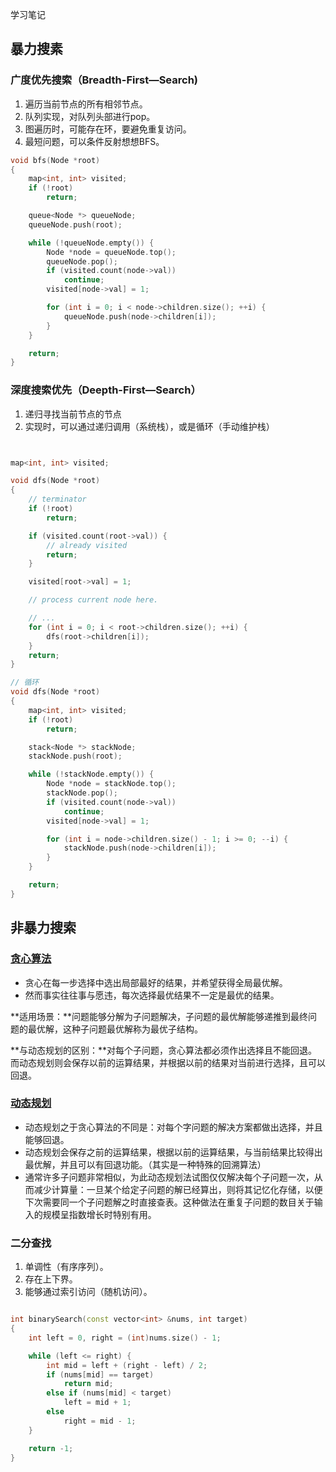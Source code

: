 学习笔记
## 暴力搜素
### 广度优先搜索（Breadth-First—Search)
1. 遍历当前节点的所有相邻节点。
2. 队列实现，对队列头部进行pop。
3. 图遍历时，可能存在环，要避免重复访问。
4. 最短问题，可以条件反射想想BFS。

```c++
void bfs(Node *root)
{
	map<int, int> visited;
	if (!root)
		return;

	queue<Node *> queueNode;
	queueNode.push(root);

	while (!queueNode.empty()) {
		Node *node = queueNode.top();
		queueNode.pop();
		if (visited.count(node->val))
			continue;
		visited[node->val] = 1;

		for (int i = 0; i < node->children.size(); ++i) {
			queueNode.push(node->children[i]);
		}
	}

	return;
}
```

### 深度搜索优先（Deepth-First—Search）
1. 递归寻找当前节点的节点
2. 实现时，可以通过递归调用（系统栈），或是循环（手动维护栈）
```c++


map<int, int> visited;

void dfs(Node *root)
{
	// terminator
	if (!root)
		return;

	if (visited.count(root->val)) {
		// already visited
		return;
	}

	visited[root->val] = 1;

	// process current node here.

	// ...
	for (int i = 0; i < root->children.size(); ++i) {
		dfs(root->children[i]);
	}
	return;
}

```

```c++
// 循环
void dfs(Node *root)
{
	map<int, int> visited;
	if (!root)
		return;

	stack<Node *> stackNode;
	stackNode.push(root);

	while (!stackNode.empty()) {
		Node *node = stackNode.top();
		stackNode.pop();
		if (visited.count(node->val))
			continue;
		visited[node->val] = 1;

		for (int i = node->children.size() - 1; i >= 0; --i) {
			stackNode.push(node->children[i]);
		}
	}

	return;
}
```


## 非暴力搜索

### [贪心算法](https://zh.wikipedia.org/wiki/贪心算法)

- 贪心在每一步选择中选出局部最好的结果，并希望获得全局最优解。
- 然而事实往往事与愿违，每次选择最优结果不一定是最优的结果。

**适用场景：**问题能够分解为子问题解决，子问题的最优解能够递推到最终问题的最优解，这种子问题最优解称为最优子结构。

**与动态规划的区别：**对每个子问题，贪心算法都必须作出选择且不能回退。而动态规划则会保存以前的运算结果，并根据以前的结果对当前进行选择，且可以回退。

### [动态规划](https://zh.wikipedia.org/wiki/动态规划)

- 动态规划之于贪心算法的不同是：对每个字问题的解决方案都做出选择，并且能够回退。
- 动态规划会保存之前的运算结果，根据以前的运算结果，与当前结果比较得出最优解，并且可以有回退功能。（其实是一种特殊的回溯算法）
- 通常许多子问题非常相似，为此动态规划法试图仅仅解决每个子问题一次，从而减少计算量：一旦某个给定子问题的解已经算出，则将其记忆化存储，以便下次需要同一个子问题解之时直接查表。这种做法在重复子问题的数目关于输入的规模呈指数增长时特别有用。

### 二分查找

1. 单调性（有序序列）。
2. 存在上下界。
3. 能够通过索引访问（随机访问）。

```c++

int binarySearch(const vector<int> &nums, int target)
{
	int left = 0, right = (int)nums.size() - 1;

	while (left <= right) {
		int mid = left + (right - left) / 2;
		if (nums[mid] == target)
			return mid;
		else if (nums[mid] < target)
			left = mid + 1;
		else
			right = mid - 1;
	}

	return -1;
}

```
